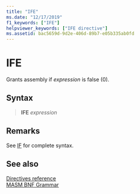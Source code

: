 ```yaml
---
title: "IFE"
ms.date: "12/17/2019"
f1_keywords: ["IFE"]
helpviewer_keywords: ["IFE directive"]
ms.assetid: bac5659d-9d2e-406d-89b7-e05b335ab0fd
---
```

# IFE

Grants assembly if *expression* is false (0).

## Syntax

> **IFE** *expression*

## Remarks

See [IF](if-masm.md) for complete syntax.

## See also

[Directives reference](directives-reference.md)\
[MASM BNF Grammar](masm-bnf-grammar.md)

